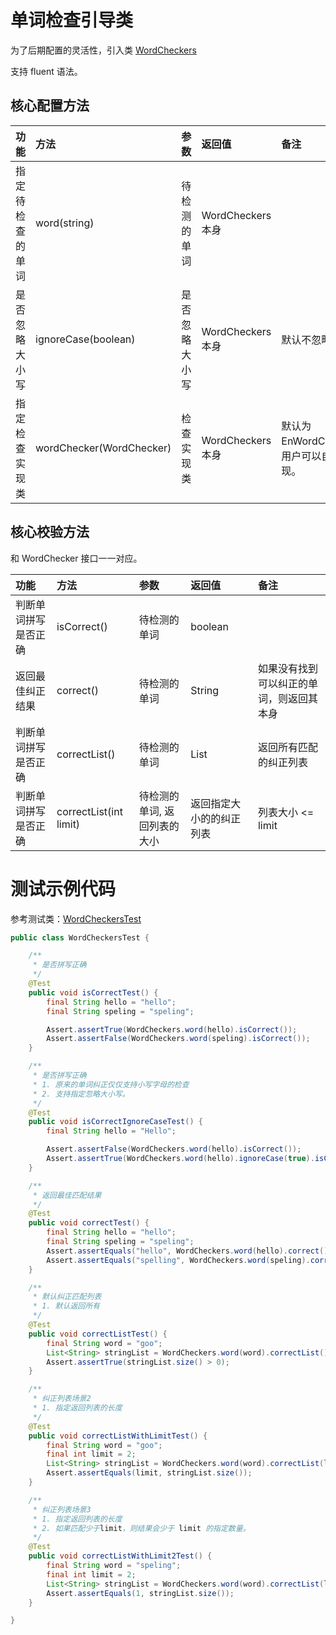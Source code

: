 # 单词检查引导类

为了后期配置的灵活性，引入类 [WordCheckers](https://github.com/houbb/word-checker/blob/release_0.0.2/src/main/java/com/github/houbb/word/checker/core/WordCheckers.java)

支持 fluent 语法。

## 核心配置方法

| 功能 | 方法 | 参数 | 返回值 | 备注 |
|:----|:----|:----|:---|:----|
| 指定待检查的单词 | word(string) | 待检测的单词 | WordCheckers 本身 | |
| 是否忽略大小写 | ignoreCase(boolean) | 是否忽略大小写 | WordCheckers 本身 | 默认不忽略 |
| 指定检查实现类 | wordChecker(WordChecker) | 检查实现类 | WordCheckers 本身 | 默认为 EnWordChecker，用户可以自定义实现。 |

## 核心校验方法

和 WordChecker 接口一一对应。

| 功能 | 方法 | 参数 | 返回值 | 备注 |
|:----|:----|:----|:---|:----|
| 判断单词拼写是否正确 | isCorrect() | 待检测的单词 | boolean | |
| 返回最佳纠正结果 | correct() | 待检测的单词 | String | 如果没有找到可以纠正的单词，则返回其本身 |
| 判断单词拼写是否正确 | correctList() | 待检测的单词 | List<String> | 返回所有匹配的纠正列表 |
| 判断单词拼写是否正确 | correctList(int limit) | 待检测的单词, 返回列表的大小 | 返回指定大小的的纠正列表 | 列表大小 <= limit |


# 测试示例代码

参考测试类：[WordCheckersTest](https://github.com/houbb/word-checker/blob/release_0.0.2/src/test/java/com/github/houbb/word/checker/core/WordCheckersTest.java)

```java
public class WordCheckersTest {

    /**
     * 是否拼写正确
     */
    @Test
    public void isCorrectTest() {
        final String hello = "hello";
        final String speling = "speling";

        Assert.assertTrue(WordCheckers.word(hello).isCorrect());
        Assert.assertFalse(WordCheckers.word(speling).isCorrect());
    }

    /**
     * 是否拼写正确
     * 1. 原来的单词纠正仅仅支持小写字母的检查
     * 2. 支持指定忽略大小写。
     */
    @Test
    public void isCorrectIgnoreCaseTest() {
        final String hello = "Hello";

        Assert.assertFalse(WordCheckers.word(hello).isCorrect());
        Assert.assertTrue(WordCheckers.word(hello).ignoreCase(true).isCorrect());
    }

    /**
     * 返回最佳匹配结果
     */
    @Test
    public void correctTest() {
        final String hello = "hello";
        final String speling = "speling";
        Assert.assertEquals("hello", WordCheckers.word(hello).correct());
        Assert.assertEquals("spelling", WordCheckers.word(speling).correct());
    }

    /**
     * 默认纠正匹配列表
     * 1. 默认返回所有
     */
    @Test
    public void correctListTest() {
        final String word = "goo";
        List<String> stringList = WordCheckers.word(word).correctList();
        Assert.assertTrue(stringList.size() > 0);
    }

    /**
     * 纠正列表场景2
     * 1. 指定返回列表的长度
     */
    @Test
    public void correctListWithLimitTest() {
        final String word = "goo";
        final int limit = 2;
        List<String> stringList = WordCheckers.word(word).correctList(limit);
        Assert.assertEquals(limit, stringList.size());
    }

    /**
     * 纠正列表场景3
     * 1. 指定返回列表的长度
     * 2. 如果匹配少于limit，则结果会少于 limit 的指定数量。
     */
    @Test
    public void correctListWithLimit2Test() {
        final String word = "speling";
        final int limit = 2;
        List<String> stringList = WordCheckers.word(word).correctList(limit);
        Assert.assertEquals(1, stringList.size());
    }

}
```